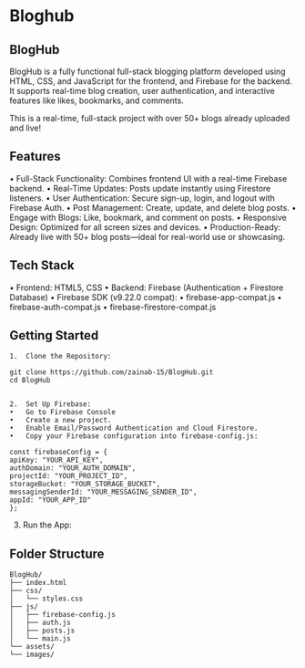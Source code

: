 # Bloghub 

## BlogHub

BlogHub is a fully functional full-stack blogging platform developed using HTML, CSS, and JavaScript for the frontend, and Firebase for the backend. It supports real-time blog creation, user authentication, and interactive features like likes, bookmarks, and comments.

 This is a real-time, full-stack project with over 50+ blogs already uploaded and live!

## Features
•	 Full-Stack Functionality: Combines frontend UI with a real-time Firebase backend.
	•	Real-Time Updates: Posts update instantly using Firestore listeners.
	•	User Authentication: Secure sign-up, login, and logout with Firebase Auth.
	•	Post Management: Create, update, and delete blog posts.
	•	Engage with Blogs: Like, bookmark, and comment on posts.
	• Responsive Design: Optimized for all screen sizes and devices.
	•	Production-Ready: Already live with 50+ blog posts—ideal for real-world use or showcasing.

## Tech Stack
•	Frontend: HTML5, CSS
	•	Backend: Firebase (Authentication + Firestore Database)
	•	Firebase SDK (v9.22.0 compat):
	•	firebase-app-compat.js
	•	firebase-auth-compat.js
	•	firebase-firestore-compat.js

## Getting Started
	1.	Clone the Repository:

    git clone https://github.com/zainab-15/BlogHub.git
    cd BlogHub


	2.	Set Up Firebase:
	•	Go to Firebase Console
	•	Create a new project.
	•	Enable Email/Password Authentication and Cloud Firestore.
	•	Copy your Firebase configuration into firebase-config.js:

    const firebaseConfig = {
    apiKey: "YOUR_API_KEY",
    authDomain: "YOUR_AUTH_DOMAIN",
    projectId: "YOUR_PROJECT_ID",
    storageBucket: "YOUR_STORAGE_BUCKET",
    messagingSenderId: "YOUR_MESSAGING_SENDER_ID",
    appId: "YOUR_APP_ID"
    };


3.	Run the App:

## Folder Structure

    BlogHub/
    ├── index.html
    ├── css/
    │   └── styles.css
    ├── js/
    │   ├── firebase-config.js
    │   ├── auth.js
    │   ├── posts.js
    │   └── main.js
    └── assets/
    └── images/


